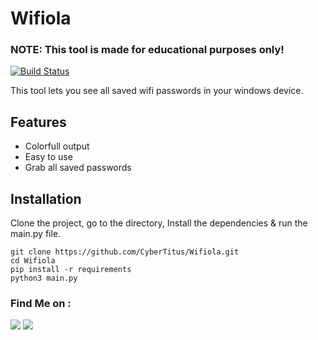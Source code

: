 # Wifiola

<h3>NOTE: This tool is made for educational purposes only!</h3>


[![Build Status](https://travis-ci.org/joemccann/dillinger.svg?branch=master)](https://travis-ci.org/joemccann/dillinger)

This tool lets you see all saved wifi passwords in your windows device.  
## Features
- Colorfull output
- Easy to use
- Grab all saved passwords

## Installation
Clone the project, go to the directory, Install the dependencies & run the main.py file.

```
git clone https://github.com/CyberTitus/Wifiola.git
cd Wifiola
pip install -r requirements
python3 main.py
```

### Find Me on :
<p align="left">
  <a href="https://github.com/CyberTitus" target="_blank"><img src="https://img.shields.io/badge/Github-CyberTitus-green?style=for-the-badge&logo=github"></a>
  <a href="https://www.instagram.com/CyberTitus" target="_blank"><img src="https://img.shields.io/badge/IG-%40CyberTitus-red?style=for-the-badge&logo=instagram"></a></p> 
